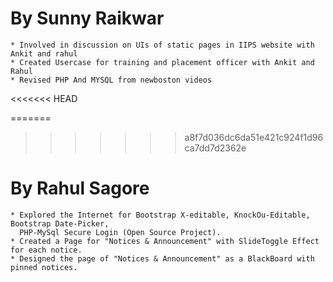 By Sunny Raikwar 
================
	* Involved in discussion on UIs of static pages in IIPS website with Ankit and rahul 
	* Created Usercase for training and placement officer with Ankit and Rahul 
	* Revised PHP And MYSQL from newboston videos
<<<<<<< HEAD
	
	
=======
>>>>>>> a8f7d036dc6da51e421c924f1d96ca7dd7d2362e

By Rahul Sagore
===============

	* Explored the Internet for Bootstrap X-editable, KnockOu-Editable, Bootstrap Date-Picker,
	  PHP-MySql Secure Login (Open Source Project).
	* Created a Page for "Notices & Announcement" with SlideToggle Effect for each notice.
	* Designed the page of "Notices & Announcement" as a BlackBoard with pinned notices.
